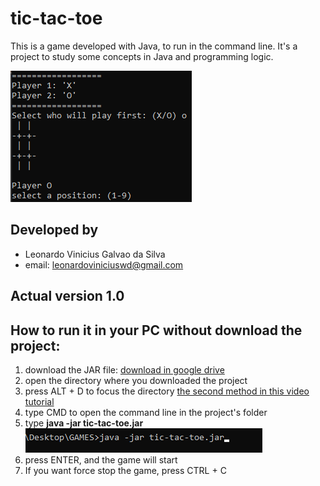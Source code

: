# tic-tac-toe

This is a game developed with Java, to run in the command line. It's a project to study 
some concepts in Java and programming logic.

![The game](https://github.com/leonardowd/tic-tac-toe/blob/main/media/gameExp.png?raw=true)

## Developed by

* Leonardo Vinicius Galvao da Silva
* email: leonardoviniciuswd@gmail.com

## Actual version 1.0

## How to run it in your PC without download the project:

1. download the JAR file: [download in google drive](https://drive.google.com/drive/u/0/folders/1kGJs1XADcKVaQKi9HTL93eWJRhwkXqtU)
2. open the directory where you downloaded the project
3. press ALT + D to focus the directory [the second method in this video tutorial](https://www.youtube.com/watch?v=bgSSJQolR0E)
4. type CMD to open the command line in the project's folder
5. type **java -jar tic-tac-toe.jar**
	![example](https://github.com/leonardowd/tic-tac-toe/blob/main/media/commandLine.png?raw=true)
6. press ENTER, and the game will start
7. If you want force stop the game, press CTRL + C